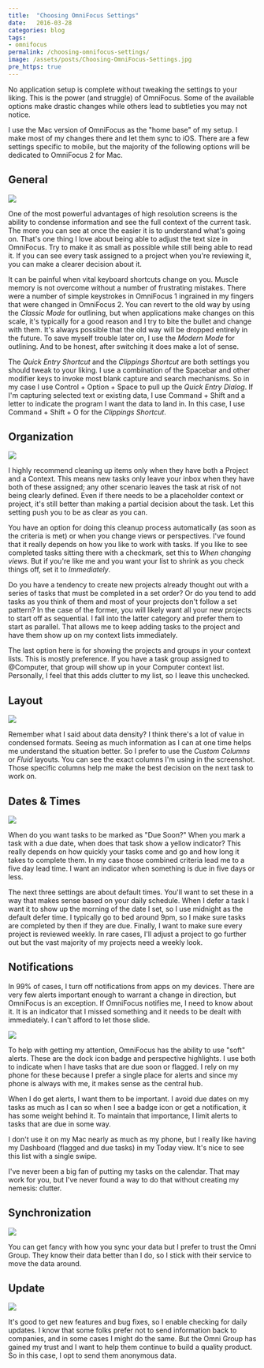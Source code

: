```yaml
---
title:  "Choosing OmniFocus Settings"
date:   2016-03-28
categories: blog
tags:
- omnifocus
permalink: /choosing-omnifocus-settings/
image: /assets/posts/Choosing-OmniFocus-Settings.jpg
pre_https: true
---
```

No application setup is complete without tweaking the settings to your liking. This is the power (and struggle) of OmniFocus. Some of the available options make drastic changes while others lead to subtleties you may not notice.
<!--more-->

I use the Mac version of OmniFocus as the "home base" of my setup. I make most of my changes there and let them sync to iOS. There are a few settings specific to mobile, but the majority of the following options will be dedicated to OmniFocus 2 for Mac.

## General

<img class="center-image post-image-small" src="/assets/posts_extra/choosing_omnifocus_settings/General_Preferences.jpg" />

One of the most powerful advantages of high resolution screens is the ability to condense information and see the full context of the current task. The more you can see at once the easier it is to understand what's going on. That's one thing I love about being able to adjust the text size in OmniFocus. Try to make it as small as possible while still being able to read it. If you can see every task assigned to a project when you're reviewing it, you can make a clearer decision about it.

It can be painful when vital keyboard shortcuts change on you. Muscle memory is not overcome without a number of frustrating mistakes. There were a number of simple keystrokes in OmniFocus 1 ingrained in my fingers that were changed in OmniFocus 2. You can revert to the old way by using the _Classic Mode_ for outlining, but when applications make changes on this scale, it's typically for a good reason and I try to bite the bullet and change with them. It's always possible that the old way will be dropped entirely in the future. To save myself trouble later on, I use the _Modern Mode_ for outlining. And to be honest, after switching it does make a lot of sense.

The _Quick Entry Shortcut_ and the _Clippings Shortcut_ are both settings you should tweak to your liking. I use a combination of the Spacebar and other modifier keys to invoke most blank capture and search mechanisms. So in my case I use Control + Option + Space to pull up the _Quick Entry Dialog_. If I'm capturing selected text or existing data, I use Command + Shift and a letter to indicate the program I want the data to land in. In this case, I use Command + Shift + O for the _Clippings Shortcut_.

## Organization

<img class="center-image post-image-small" src="/assets/posts_extra/choosing_omnifocus_settings/Organization_Preferences.jpg" />

I highly recommend cleaning up items only when they have both a Project and a Context. This means new tasks only leave your inbox when they have both of these assigned; any other scenario leaves the task at risk of not being clearly defined. Even if there needs to be a placeholder context or project, it's still better than making a partial decision about the task. Let this setting push you to be as clear as you can.

You have an option for doing this cleanup process automatically (as soon as the criteria is met) or when you change views or perspectives. I've found that it really depends on how you like to work with tasks. If you like to see completed tasks sitting there with a checkmark, set this to _When changing views_. But if you're like me and you want your list to shrink as you check things off, set it to _Immediately_.

Do you have a tendency to create new projects already thought out with a series of tasks that must be completed in a set order? Or do you tend to add tasks as you think of them and most of your projects don't follow a set pattern? In the case of the former, you will likely want all your new projects to start off as sequential. I fall into the latter category and prefer them to start as parallel. That allows me to keep adding tasks to the project and have them show up on my context lists immediately.

The last option here is for showing the projects and groups in your context lists. This is mostly preference. If you have a task group assigned to @Computer, that group will show up in your Computer context list. Personally, I feel that this adds clutter to my list, so I leave this unchecked.

## Layout

<img class="center-image post-image-small" src="/assets/posts_extra/choosing_omnifocus_settings/Layout_Preferences.jpg" />

Remember what I said about data density? I think there's a lot of value in condensed formats. Seeing as much information as I can at one time helps me understand the situation better. So I prefer to use the _Custom Columns_  or _Fluid_ layouts. You can see the exact columns I'm using in the screenshot. Those specific columns help me make the best decision on the next task to work on.

## Dates & Times

<img class="center-image post-image-small" src="/assets/posts_extra/choosing_omnifocus_settings/Date_Time_Preferences.jpg" />

When do you want tasks to be marked as "Due Soon?" When you mark a task with a due date, when does that task show a yellow indicator? This really depends on how quickly your tasks come and go and how long it takes to complete them. In my case those combined criteria lead me to a five day lead time. I want an indicator when something is due in five days or less.

The next three settings are about default times. You'll want to set these in a way that makes sense based on your daily schedule. When I defer a task I want it to show up the morning of the date I set, so I use midnight as the default defer time. I typically go to bed around 9pm, so I make sure tasks are completed by then if they are due. Finally, I want to make sure every project is reviewed weekly. In rare cases, I'll adjust a project to go further out but the vast majority of my projects need a weekly look.

## Notifications

In 99% of cases, I turn off notifications from apps on my devices. There are very few alerts important enough to warrant a change in direction, but OmniFocus is an exception. If OmniFocus notifies me, I need to know about it. It is an indicator that I missed something and it needs to be dealt with immediately. I can't afford to let those slide.

<img class="center-image post-image-small" src="/assets/posts_extra/choosing_omnifocus_settings/Notification_Preferences.jpg" />

To help with getting my attention, OmniFocus has the ability to use "soft" alerts. These are the dock icon badge and perspective highlights. I use both to indicate when I have tasks that are due soon or flagged. I rely on my phone for these because I prefer a single place for alerts and since my phone is always with me, it makes sense as the central hub.

When I do get alerts, I want them to be important. I avoid due dates on my tasks as much as I can so when I see a badge icon or get a notification, it has some weight behind it. To maintain that importance, I limit alerts to tasks that are due in some way.

I don't use it on my Mac nearly as much as my phone, but I really like having my Dashboard (flagged and due tasks) in my Today view. It's nice to see this list with a single swipe.

I've never been a big fan of putting my tasks on the calendar. That may work for you, but I've never found a way to do that without creating my nemesis: clutter.

## Synchronization

<img class="center-image post-image-small" src="/assets/posts_extra/choosing_omnifocus_settings/Synchronization_Preferences.jpg" />

You can get fancy with how you sync your data but I prefer to trust the Omni Group. They know their data better than I do, so I stick with their service to move the data around.

## Update

<img class="center-image post-image-small" src="/assets/posts_extra/choosing_omnifocus_settings/Update_Preferences.jpg" />

It's good to get new features and bug fixes, so I enable checking for daily updates. I know that some folks prefer not to send information back to companies, and in some cases I might do the same. But the Omni Group has gained my trust and I want to help them continue to build a quality product. So in this case, I opt to send them anonymous data.
